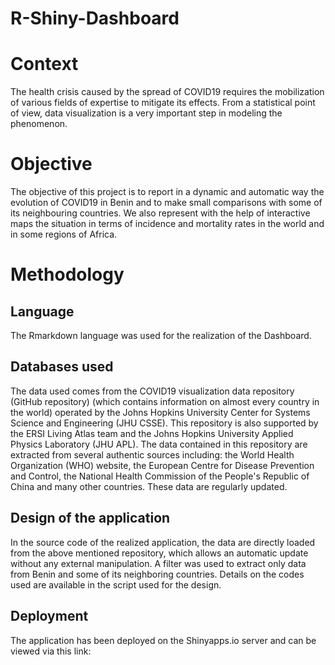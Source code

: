# R-Shiny-Dashboard

# Context
The health crisis caused by the spread of COVID19 requires the mobilization of various fields of 
expertise to mitigate its effects. From a statistical point of view, data visualization is a very important step in modeling the phenomenon. 

# Objective
The objective of this project is to report in a dynamic and automatic way the evolution of COVID19 in Benin and to make small comparisons with some of its neighbouring countries. 
We also represent with the help of interactive maps the situation in terms of incidence and mortality rates in the world and in some regions of Africa. 

# Methodology
## Language
The Rmarkdown language was used for the realization of the Dashboard.
## Databases used
The data used comes from the COVID19 visualization data repository (GitHub repository) (which contains information on almost every country in the world) operated by 
the Johns Hopkins University Center for Systems Science and Engineering (JHU CSSE). This repository is also supported by the ERSI Living Atlas team and the Johns Hopkins 
University Applied Physics Laboratory (JHU APL). The data contained in this repository are extracted from several authentic sources including: the World Health Organization (WHO) 
website, the European Centre for Disease Prevention and Control, the National Health Commission of the People's Republic of China and many other countries. 
These data are regularly updated.
## Design of the application
In the source code of the realized application, the data are directly loaded from the above mentioned repository, which allows an automatic update without any external manipulation. A filter was used to extract only data from Benin and some of its neighboring countries. Details on the codes used are available in the script used for the design.
## Deployment
The application has been deployed on the Shinyapps.io server and can be viewed via this link: 

